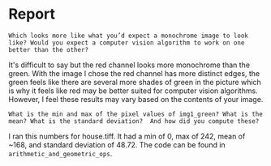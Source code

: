 # Report

`Which looks more like what you’d expect a monochrome image to look like? Would you expect a computer vision algorithm to work on one better than the other?`

It's difficult to say but the red channel looks more monochrome than the green. With the image I chose the red channel has more distinct edges, the green feels like there are several more shades of green in the picture which is why it feels like red may be better suited for computer vision algorithms. However, I feel these results may vary based on the contents of your image.

`What is the min and max of the pixel values of img1_green? What is the mean? What is the standard deviation?  And how did you compute these?`

I ran this numbers for house.tiff. It had a min of 0, max of 242, mean of ~168, and standard deviation of 48.72. The code can be found in `arithmetic_and_geometric_ops`.
